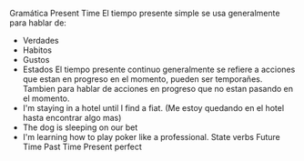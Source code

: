 Gramática
Present Time
El tiempo presente simple se usa generalmente para hablar de:
- Verdades
- Habitos
- Gustos
- Estados
El tiempo presente continuo generalmente se refiere a acciones que estan en progreso en el momento, pueden ser temporañes. Tambien para hablar de acciones en progreso que no estan pasando en el momento.
 - I'm staying in a hotel until I find a fiat. (Me estoy quedando en el hotel hasta encontrar algo mas)
 - The dog is sleeping on our bet
 - I'm learning how to play poker like a professional.
State verbs
Future Time
Past Time
Present perfect